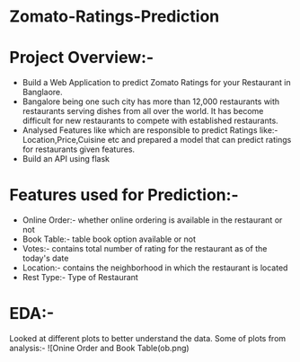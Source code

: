 # Zomato-Ratings-Prediction
# Project Overview:-
* Build a Web Application to predict Zomato Ratings for your Restaurant in Banglaore.
* Bangalore being one such city has more than 12,000 restaurants with restaurants serving dishes from all over the world.  It  has become difficult for new restaurants to compete with established restaurants.
* Analysed Features like which are responsible to predict Ratings like:-Location,Price,Cuisine etc and prepared a model that can predict ratings for restaurants given features.
* Build an API using flask
# Features used for Prediction:-
* Online Order:- whether online ordering is available in the restaurant or not
* Book Table:-   table book option available or not
* Votes:-        contains total number of rating for the restaurant as of the today's date
* Location:-     contains the neighborhood in which the restaurant is located
* Rest Type:-    Type of Restaurant
# EDA:-
Looked at different plots to better understand the data. Some of plots from analysis:-
![Onine Order and Book Table(ob.png)
